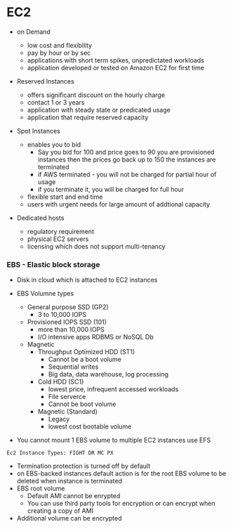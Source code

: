 # EC2

- on Demand
	- low cost and flexibility
	- pay by hour or by sec
	- applications with short term spikes, unpredictated workloads
	- application developed or tested on Amazon EC2 for first time

- Reserved Instances
	- offers significant discount on the hourly charge
	- contact 1 or 3 years
	- application with steady state or predicated usage
	- application that require reserved capacity
	
- Spot Instances
	- enables you to bid
		- Say you bid for 100 and price goes to 90 you are provisioned instances then the prices go back up to 150 the instances are terminated
		- if AWS terminated - you will not be charged for partial hour of usage
		- if you terminate it, you will be charged for full hour
	- flexible start and end time
	- users with urgent needs for large amount of addtional capacity

- Dedicated hosts
	- regulatory requirement
	- physical EC2 servers
	- licensing which does not support multi-tenancy 

	
### EBS - Elastic block storage 
-	Disk in cloud which is attached to EC2 instances
	
- EBS Volumne types
	- General purpose SSD (GP2)
		- 3 to 10,000 IOPS
	- Provisioned IOPS SSD (101)
		- more than 10,000 IOPS
		- I/O intensive apps RDBMS or NoSQL Db			
	- Magnetic
		- Throughput Optimized HDD (ST1)
			- Cannot be a boot volume
			- Sequential writes
			- Big data, data warehouse, log processing
		- Cold HDD (SC1)
			- lowest price, infrequent accessed workloads
			- File serverce 
			- Cannot be boot volume
		- Magnetic (Standard)
			- Legacy
			- lowest cost bootable volume	
- You cannot mount 1 EBS volume to multiple EC2 instances use EFS 
			
`Ec2 Instance Types: FIGHT DR MC PX`

- Termination protection is turned off by default
- on EBS-backed instances default action is for the root EBS volume to be deleted when instance is terminated
- EBS root volume 
	- Default AMI cannot be enrypted
	- You can use third party tools for encryption or can encrypt when creating a copy of AMI
- Additional volume can be encrypted			
